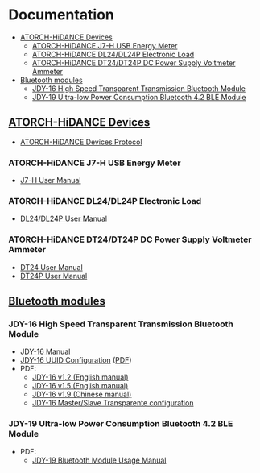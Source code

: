 # Documentation
- [ATORCH-HiDANCE Devices](#atorch-hidance-devices)
	- [ATORCH-HiDANCE J7-H USB Energy Meter](#atorch-hidance-j7-h-usb-energy-meter)
	- [ATORCH-HiDANCE DL24/DL24P Electronic Load](#atorch-hidance-dl24dl24p-electronic-load)
	- [ATORCH-HiDANCE DT24/DT24P DC Power Supply Voltmeter Ammeter](#atorch-hidance-dt24dt24p-dc-power-supply-voltmeter-ammeter)
- [Bluetooth modules](#bluetooth-modules)
	- [JDY-16 High Speed Transparent Transmission Bluetooth Module](#jdy-16-high-speed-transparent-transmission-bluetooth-module)
	- [JDY-19 Ultra-low Power Consumption Bluetooth 4.2 BLE Module](#jdy-19-ultra-low-power-consumption-bluetooth-42-ble-module)

## [ATORCH-HiDANCE Devices](devices)
- [ATORCH-HiDANCE Devices Protocol](devices/ATORCH-HiDANCE%20Devices%20Protocol.md)

### ATORCH-HiDANCE J7-H USB Energy Meter
- [J7-H User Manual](devices/J7-H)

### ATORCH-HiDANCE DL24/DL24P Electronic Load
- [DL24/DL24P User Manual](devices/DL24-DL24P)

### ATORCH-HiDANCE DT24/DT24P DC Power Supply Voltmeter Ammeter
- [DT24 User Manual](devices/DT24-DT24P/DT24.md)
- [DT24P User Manual](devices/DT24-DT24P/DT24P.md)

## [Bluetooth modules](modules)

### JDY-16 High Speed Transparent Transmission Bluetooth Module
- [JDY-16 Manual](modules/JDY-16)
- [JDY-16 UUID Configuration](modules/JDY-16/JDY-16%20UUID%20Configuration) ([PDF](modules/JDY-16/JDY-16%20UUID%20Configuration/JDY-16%20UUID%20Configuration.pdf))
- PDF:
  - [JDY-16 v1.2 (English manual)](modules/JDY-16/JDY-16%20v1.2%20(English%20manual).pdf)
  - [JDY-16 v1.5 (English manual)](modules/JDY-16/JDY-16%20v1.5%20(English%20manual).pdf)
  - [JDY-16 v1.9 (Chinese manual)](modules/JDY-16/JDY-16%20v1.9)
  - [JDY-16 Master/Slave Transparente configuration](modules/JDY-16/JDY-16%20Master%20Slave%20Transparent%20Transmission%20Configuration.pdf)

### JDY-19 Ultra-low Power Consumption Bluetooth 4.2 BLE Module
- PDF:
  - [JDY-19 Bluetooth Module Usage Manual](modules/JDY-19/JDY-19%20Bluetooth%204.2%20BLE%20Module%20(v1.3).pdf)
